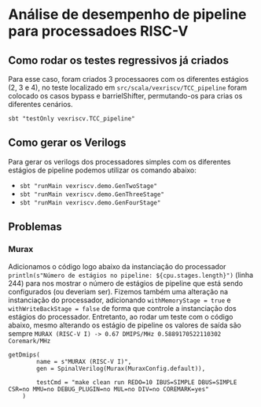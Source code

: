# Análise de desempenho de pipeline para processadoes RISC-V 

## Como rodar os testes regressivos já criados 

Para esse caso, foram criados 3 processaores com os diferentes estágios (2, 3 e 4), no teste localizado em `src/scala/vexriscv/TCC_pipeline` foram colocado os casos bypass e barrielShifter, permutando-os para crias os diferentes cenários.

`sbt "testOnly vexriscv.TCC_pipeline"`

## Como gerar os Verilogs 

Para gerar os verilogs dos processadores simples com os diferentes estágios de pipeline podemos utilizar os comando abaixo:

- `sbt "runMain vexriscv.demo.GenTwoStage"`
- `sbt "runMain vexriscv.demo.GenThreeStage"`
- `sbt "runMain vexriscv.demo.GenFourStage"`



## Problemas 

### Murax 

Adicionamos o código logo abaixo da instanciação do processador `println(s"Número de estágios no pipeline: ${cpu.stages.length}")` (linha 244) para nos mostrar o número de estágios de pipeline que está sendo configurados (ou deveriam ser). Fizemos também uma alteração na instanciação do processador, adicionando `withMemoryStage = true` e `withWriteBackStage = false` de forma que controle a instanciação dos estágios do processador. Entretanto, ao rodar um teste com o código abaixo, mesmo alterando os estágio de pipeline os valores de saída são sempre `MURAX (RISC-V I) -> 0.67 DMIPS/MHz 0.5889170522110302 Coremark/MHz`


```
getDmips(
        name = s"MURAX (RISC-V I)",
        gen = SpinalVerilog(Murax(MuraxConfig.default)),

        testCmd = "make clean run REDO=10 IBUS=SIMPLE DBUS=SIMPLE CSR=no MMU=no DEBUG_PLUGIN=no MUL=no DIV=no COREMARK=yes"
    )
```